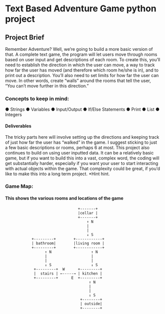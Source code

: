 # Text Based Adventure Game python project

## Project Brief
Remember Adventure? Well, we’re going to build a more basic version of that. A complete text
game, the program will let users move through rooms based on user input and get descriptions
of each room. To create this, you’ll need to establish the direction in which the user can move, a
way to track how far the user has moved (and therefore which room he/she is in), and to print
out a description. You’ll also need to set limits for how far the user can move. In other words,
create “walls” around the rooms that tell the user, “You can’t move further in this direction.”

### Concepts to keep in mind:
● Strings
● Variables
● Input/Output
● If/Else Statements
● Print
● List
● Integers

#### Deliverables
The tricky parts here will involve setting up the directions and keeping track of just how far the
user has “walked” in the game. I suggest sticking to just a few basic descriptions or rooms,
perhaps 6 at most. This project also continues to build on using user inputted data. It can be a
relatively basic game, but if you want to build this into a vast, complex word, the coding will get
substantially harder, especially if you want your user to start interacting with actual objects
within the game. That complexity could be great, if you’d like to make this into a long term
project. *Hint hint.

### Game Map: 
#### This shows the various rooms and locations of the game


                                     +-------+
                                     |cellar |
                                     +-------+
                                         ↑ N
                                         |
                                         |
                                         ↓ S
                +---------+        +------------+
                | bathroom|        |living room |
                +---------+        +------------+
                      ↑ N                  ↑ N
                      |                    |
                      |                    |                    
                      ↓ S                  ↓ S
                 +---------+  W      +---------+
                 |  stairs | ←-----→ | kitchen |
                 +---------+      E  +---------+
                                          ↑ N
                                          |
                                          |
                                          ↓ S
                                      +--------+
                                      | outside|
                                      +--------+



